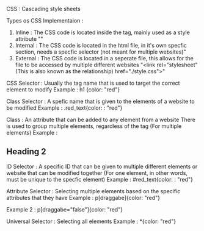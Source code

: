 CSS : Cascading style sheets

Types os CSS Implementaion : 
1. Inline : The CSS code is located inside the tag, mainly used as a style attribute  "<tag style="css"/>"
2. Internal : The CSS code is located in the html file, in it's own specfic section, needs a specfic selector (not meant for multiple websites)"<style>html{"css"}</style>
3. External : The CSS code is located in a seperate file, this allows for the file to be accessed by multiple different websites  "<link rel="stylesheet" (This is also known as the relationship) href="./style.css">"

CSS Selector : Usually the tag name that is used to target the correct element to modify 
Example : h1 {color: "red"}

Class Selector : A spefic name that is given to the elements of a website to be modified 
Example : .red_text{color: : "red"}

Class : An attribute that can be added to any element from a website There is used to group multiple elements, regardless of the tag (For multiple elements)
Example : <h2 class="red_text"> Heading 2</h2>

ID Selector : A specific ID that can be given to multiple different elements or website that can be modified together (For one element, in other words, must be unique to the specfic element)
Example : #red_text{color: : "red"}

Attribute Selector : Selecting multiple elements based on the specific attributes that they have
Example : p[draggabe]{color: "red"}

Example 2 : p[draggabe="false"]{color: "red"}

Universal Selector : Selecting all elements 
Example : *{color: "red"}